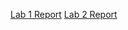 [Lab 1 Report]([lab1.md](https://github.com/ryanryucode/cse15l-lab-reports/blob/main/lab1.md)https://github.com/ryanryucode/cse15l-lab-reports/blob/main/lab1.md)
[Lab 2 Report]([lab1.md](https://github.com/ryanryucode/cse15l-lab-reports/blob/main/lab1.md)https://github.com/ryanryucode/cse15l-lab-reports/blob/main/lab1.md)
